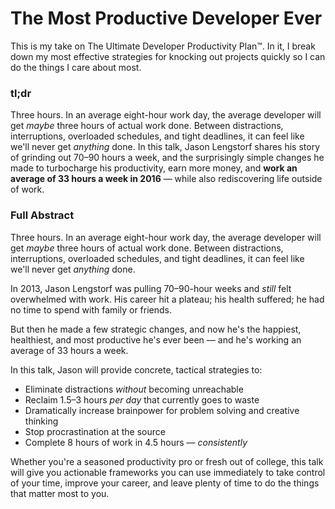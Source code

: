 # The Most Productive Developer Ever

This is my take on The Ultimate Developer Productivity Plan™. In it, I break down my most effective strategies for knocking out projects quickly so I can do the things I care about most.

### tl;dr

Three hours. In an average eight-hour work day, the average developer will get _maybe_ three hours of actual work done. Between distractions, interruptions, overloaded schedules, and tight deadlines, it can feel like we'll never get _anything_ done. In this talk, Jason Lengstorf shares his story of grinding out 70–90 hours a week, and the surprisingly simple changes he made to turbocharge his productivity, earn more money, and **work an average of 33 hours a week in 2016** — while also rediscovering life outside of work.

### Full Abstract

Three hours. In an average eight-hour work day, the average developer will get _maybe_ three hours of actual work done. Between distractions, interruptions, overloaded schedules, and tight deadlines, it can feel like we'll never get _anything_ done.

In 2013, Jason Lengstorf was pulling 70–90-hour weeks and _still_ felt overwhelmed with work. His career hit a plateau; his health suffered; he had no time to spend with family or friends.

But then he made a few strategic changes, and now he's the happiest, healthiest, and most productive he's ever been — and he's working an average of 33 hours a week.

In this talk, Jason will provide concrete, tactical strategies to:

- Eliminate distractions _without_ becoming unreachable
- Reclaim 1.5–3 hours _per day_ that currently goes to waste
- Dramatically increase brainpower for problem solving and creative thinking
- Stop procrastination at the source
- Complete 8 hours of work in 4.5 hours — _consistently_

Whether you're a seasoned productivity pro or fresh out of college, this talk will give you actionable frameworks you can use immediately to take control of your time, improve your career, and leave plenty of time to do the things that matter most to you.
